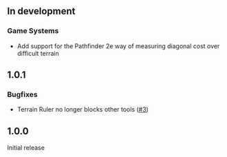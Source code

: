## In development
### Game Systems
- Add support for the Pathfinder 2e way of measuring diagonal cost over difficult terrain

## 1.0.1
### Bugfixes
- Terrain Ruler no longer blocks other tools ([#3](https://github.com/manuelVo/foundryvtt-terrain-ruler/issues/3))

## 1.0.0
Initial release

